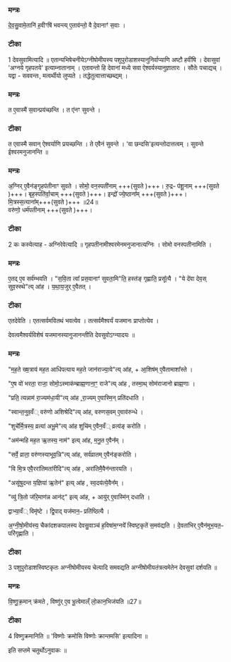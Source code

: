 

### मन्त्रः
दे॒व॒सु॒वामे॒तानि॑ ह॒वीꣳषि॑ भवन्त्य् ए॒ताव॑न्तो॒ वै दे॒वानाꣳ॑ स॒वाः ।

###  टीका
1 देवसुवामित्यादि ॥ एतान्यभिषेचनीयेऽग्नीषोमीयस्य पशुपुरोडाशस्यानुनिर्वाप्याणि अष्टौ हवींषि । देवासुवां 'अग्नये गृहपतये' इत्याम्नातानाम् । एतावन्तो हि देवानां मध्ये सवा ऐश्वर्यस्यानुज्ञातारः । सौतेः पचाद्यच् । यद्वा - सववन्तः, मत्वर्थीयो लुप्यते । तद्धेतुत्वात्ताच्छब्द्यम् ।
### मन्त्रः
त ए॒वास्मै॑ स॒वान्प्रय॑च्छन्ति । त ए॑नꣳ सुवन्ते ।

###  टीका
त एवास्मै सवान् ऐश्वर्याणि प्रयच्छन्ति । ते एवैनं सुवन्ते । 'वा छन्दसि'इत्यन्तोदात्तत्वम् । सुवन्ते ईश्वरमनुजानन्ति ॥

### मन्त्रः
अ॒ग्निर् ए॒वैन॑ङ्गृ॒हप॑तीनाꣳ सुवते । सोमो॒ वन॒स्पती॑नाम् +++(सुवते )+++। रु॒द्रᳶ प॑शू॒नाम् +++(सुवते )+++। बृह॒स्पति॑र्वा॒चाम् +++(सुवते )+++। इन्द्रो᳚ ज्ये॒ष्ठाना᳚म् +++(सुवते )+++। मि॒त्रस्स॒त्याना᳚म्+++(सुवते )+++ ॥24॥  
वरु॑णो॒ धर्म॑पतीनाम् +++(सुवते )+++।
###  टीका
2 कः कस्येत्याह - अग्निरेवेत्यादि ॥ गृहपतीनामीश्वरमेनमनुजानात्यग्निः । सोमो वनस्पतीनामिति ।
### मन्त्रः
ए॒तद् ए॒व सर्व॑म्भवति ।
"स॒वि॒ता त्वा᳚ प्रस॒वानाꣳ॑ सुवता॒मि"ति॒ हस्त॑ङ् गृह्णाति॒ प्रसू᳚त्यै ।
"ये दे॑वा देव॒स् सुव॒स्स्थे"त्य् आ॑ह । य॒था॒य॒जुर् ए॒वैतत् ।
###  टीका
एतदेवेति । एतत्सर्वमवितथं भवत्येव । तत्सर्वमैश्वर्यं यजमानः प्राप्तोत्येव ।

देवत्वमैश्वर्यविशेषं यजमानस्यानुजानन्तीति देवसुवोऽग्न्यादयः ॥

### मन्त्रः
"म॒ह॒ते ख्ष॒त्राय॑ मह॒त आधि॑पत्याय मह॒ते जान॑राज्या॒ये"त्य् आ॑ह, + आ॒शिष॑म् ए॒वैतामाशा᳚स्ते ।

"ए॒ष वो॑ भरता॒ राजा॒ सोमो॒ऽस्माक॑म्ब्राह्म॒णाना॒ꣳ॒ राजे"त्य् आ॑ह , तस्मा॒थ् सोम॑राजानो ब्राह्म॒णाः ।

"प्रति॒ त्यन्नाम॑ रा॒ज्यम॑धा॒यी"त्य् आ॑ह ,रा॒ज्यम् ए॒वास्मि॒न् प्रति॑दधाति ।

"स्वान्त॒नुव॒वँ् वरु॑णो अशिश्रेदि"त्य् आ॑ह, वरुणस॒वम् ए॒वाव॑रुन्धे ।

"शुचे᳚र्मि॒त्रस्य॒ व्रत्या॑ अभू॒मे"त्य् आ॑ह शुचि॑म् ए॒वैन॒वँ् व्रत्य॑ङ् करोति ।

"अम॑न्महि मह॒त ऋ॒तस्य॒ नाम॑" इत्य् आ॑ह, म॒नु॒त ए॒वैन᳚म् ।

"सर्वे॒ व्राता॒ वरु॑णस्याभूव॒न्नि"त्य् आ॑ह,  सर्व॑व्रातम् ए॒वैन॑ङ्करोति ।

"वि मि॒त्र एवै॒ररा॑तिमता॑रीदि"त्य् आ॑ह , अरा॑तिमै॒वैन॑न्तारयति ।

"असू॑षुदन्त य॒ज्ञिया॑ ऋ॒तेन॑" इत्य् आ॑ह , स्व॒दय॑त्ये॒वैन᳚म् ।

"व्यु॑ त्रि॒तो ज॑रि॒माण॑न्न आन॑ट्" इत्य् आ॑ह, + आयु॑र् ए॒वास्मि॑न् दधाति ।

द्वाभ्या॒वँ् विमृ॑ष्टे । द्वि॒पाद् यज॑मान॒ᳶ प्रति॑ष्ठित्यै ।

अ॒ग्नी॒षो॒मीय॑स्य॒ चैका॑दशकपालस्य देवसु॒वाञ्च॑ ह॒विषा॑म॒ग्नये᳚ स्विष्ट॒कृते॑ स॒मव॑द्यति । दे॒वता॑भिर् ए॒वैन॑मुभ॒यत॒ᳶ परि॑गृह्णाति ।

###  टीका
3 पशुपुरोडाशस्विष्टकृतः अग्नीषोमीयस्य चेत्यादि समवद्यति अग्नीषोमीयतंत्रत्वमेतेन देवसुवां दर्शयति ॥

### मन्त्रः
वि॒ष्णु॒क्र॒मान् क्र॑मते , विष्णु॑र् ए॒व भू॒त्वेमाल्ँ लो॒कान॒भिज॑यति ॥27॥  

###  टीका
4 विष्णुक्रमानिति ॥ 'विष्णोः क्रमोसि विष्णोः क्रान्तमसि' इत्यादिना ॥


इति सप्तमे चतुर्थोऽनुवाकः ॥  
